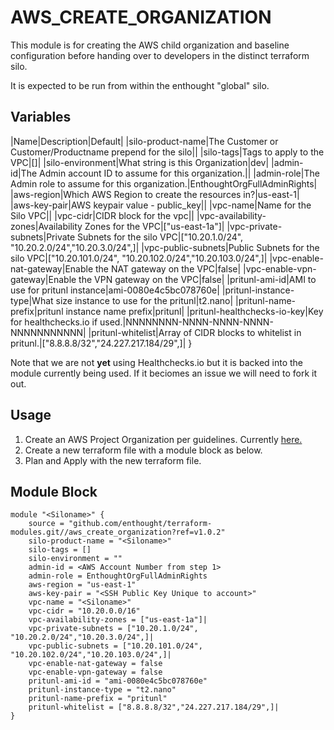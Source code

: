 # AWS_CREATE_ORGANIZATION

This module is for creating the AWS child organization and baseline configuration before handing over to developers in the distinct terraform silo.

It is expected to be run from within the enthought "global" silo.

## Variables

|Name|Description|Default|
|silo-product-name|The Customer or Customer/Productname prepend for the silo||
|silo-tags|Tags to apply to the VPC|[]|
|silo-environment|What string is this Organization|dev|
|admin-id|The Admin account ID to assume for this organization.||
|admin-role|The Admin role to assume for this organization.|EnthoughtOrgFullAdminRights|
|aws-region|Which AWS Region to create the resources in?|us-east-1|
|aws-key-pair|AWS keypair value - public_key||
|vpc-name|Name for the Silo VPC||
|vpc-cidr|CIDR block for the vpc||
|vpc-availability-zones|Availability Zones for the VPC|["us-east-1a"]|
|vpc-private-subnets|Private Subnets for the silo VPC|["10.20.1.0/24", "10.20.2.0/24","10.20.3.0/24",]|
|vpc-public-subnets|Public Subnets for the silo VPC|["10.20.101.0/24", "10.20.102.0/24","10.20.103.0/24",]|
|vpc-enable-nat-gateway|Enable the NAT gateway on the VPC|false|
|vpc-enable-vpn-gateway|Enable the VPN gateway on the VPC|false|
|pritunl-ami-id|AMI to use for pritunl instance|ami-0080e4c5bc078760e|
|pritunl-instance-type|What size instance to use for the pritunl|t2.nano|
|pritunl-name-prefix|pritunl instance name prefix|pritunl|
|pritunl-healthchecks-io-key|Key for healthchecks.io if used.|NNNNNNNN-NNNN-NNNN-NNNN-NNNNNNNNNNN|
|pritunl-whitelist|Array of CIDR blocks to whitelist in pritunl.|["8.8.8.8/32","24.227.217.184/29",]|
}

Note that we are not **yet** using Healthchecks.io but it is backed into the module currently being used. If it beciomes an issue we will need to fork it out.

## Usage

1. Create an AWS Project Organization per guidelines. Currently [here.](https://docs.google.com/document/d/16-1Wz22i6O2S5mj398rifWotIJB-AB9gLv8U04g50Ck/edit)
2. Create a new terraform file with a module block as below.
3. Plan and Apply with the new terraform file.

## Module Block

```
module "<Siloname>" {
    source = "github.com/enthought/terraform-modules.git//aws_create_organization?ref=v1.0.2"
    silo-product-name = "<Siloname>"
    silo-tags = []
    silo-environment = ""
    admin-id = <AWS Account Number from step 1>
    admin-role = EnthoughtOrgFullAdminRights
    aws-region = "us-east-1"
    aws-key-pair = "<SSH Public Key Unique to account>"
    vpc-name = "<Siloname>"
    vpc-cidr = "10.20.0.0/16"
    vpc-availability-zones = ["us-east-1a"]|
    vpc-private-subnets = ["10.20.1.0/24", "10.20.2.0/24","10.20.3.0/24",]|
    vpc-public-subnets = ["10.20.101.0/24", "10.20.102.0/24","10.20.103.0/24",]|
    vpc-enable-nat-gateway = false
    vpc-enable-vpn-gateway = false
    pritunl-ami-id = "ami-0080e4c5bc078760e"
    pritunl-instance-type = "t2.nano"
    pritunl-name-prefix = "pritunl"
    pritunl-whitelist = ["8.8.8.8/32","24.227.217.184/29",]|
}
```